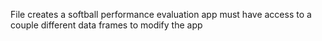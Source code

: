 File creates a softball performance evaluation app 
must have access to a couple different data frames to modify the app 
